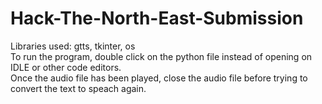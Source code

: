 # Hack-The-North-East-Submission
Libraries used: gtts, tkinter, os  
To run the program, double click on the python file instead of opening on IDLE or other code editors.  
Once the audio file has been played, close the audio file before trying to convert the text to speach again.
